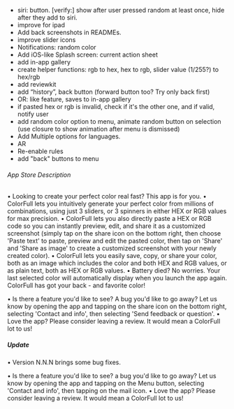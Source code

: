 - siri: button. [verify:] show after user pressed random at least once, hide after they add to siri.
- improve for ipad
- Add back screenshots in READMEs.
- improve slider icons
- Notifications: random color
- Add iOS-like Splash screen: current action sheet
- add in-app gallery
- create helper functions: rgb to hex, hex to rgb, slider value (1/255?) to hex/rgb
- add reviewkit
- add “history”, back button (forward button too? Try only back first)
- OR: like feature, saves to in-app gallery
- if pasted hex or rgb is invalid, check if it's the other one, and if valid, notify user
- add random color option to menu, animate random button on selection (use closure to show animation after menu is dismissed)
- Add Multiple options for languages.
- AR
- Re-enable rules
- add "back" buttons to menu

###### App Store Description
• Looking to create your perfect color real fast? This app is for you.
• ColorFull lets you intuitively generate your perfect color from millions of combinations, using just 3 sliders, or 3 spinners in either HEX or RGB values for max precision.
• ColorFull lets you also directly paste a HEX or RGB code so you can instantly preview, edit, and share it as a customized screenshot (simply tap on the share icon on the bottom right, then choose 'Paste text' to paste, preview and edit the pasted color, then tap on 'Share' and 'Share as image' to create a customized screenshot with your newly created color).
• ColorFull lets you easily save, copy, or share your color, both as an image which includes the color and both HEX and RGB values, or as plain text, both as HEX or RGB values.
• Battery died? No worries. Your last selected color will automatically display when you launch the app again. ColorFull has got your back - and favorite color!

• Is there a feature you'd like to see? A bug you'd like to go away? Let us know by opening the app and tapping on the share icon on the bottom right, selecting 'Contact and info', then selecting 'Send feedback or question'.
• Love the app? Please consider leaving a review. It would mean a ColorFull lot to us!

##### Update

• Version N.N.N brings some bug fixes.

• Is there a feature you'd like to see? a bug you'd like to go away? Let us know by opening the app and tapping on the Menu button, selecting 'Contact and info', then tapping on the mail icon.
• Love the app? Please consider leaving a review. It would mean a ColorFull lot to us!